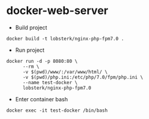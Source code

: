 # docker-web-server

- Build project

`docker build -t lobsterk/nginx-php-fpm7.0 .`


- Run project
```     
docker run -d -p 8080:80 \
      --rm \
      -v $(pwd)/www/:/var/www/html/ \
      -v $(pwd)/php.ini:/etc/php/7.0/fpm/php.ini \
      --name test-docker \
      lobsterk/nginx-php-fpm7.0
```

- Enter container bash

`docker exec -it test-docker /bin/bash`